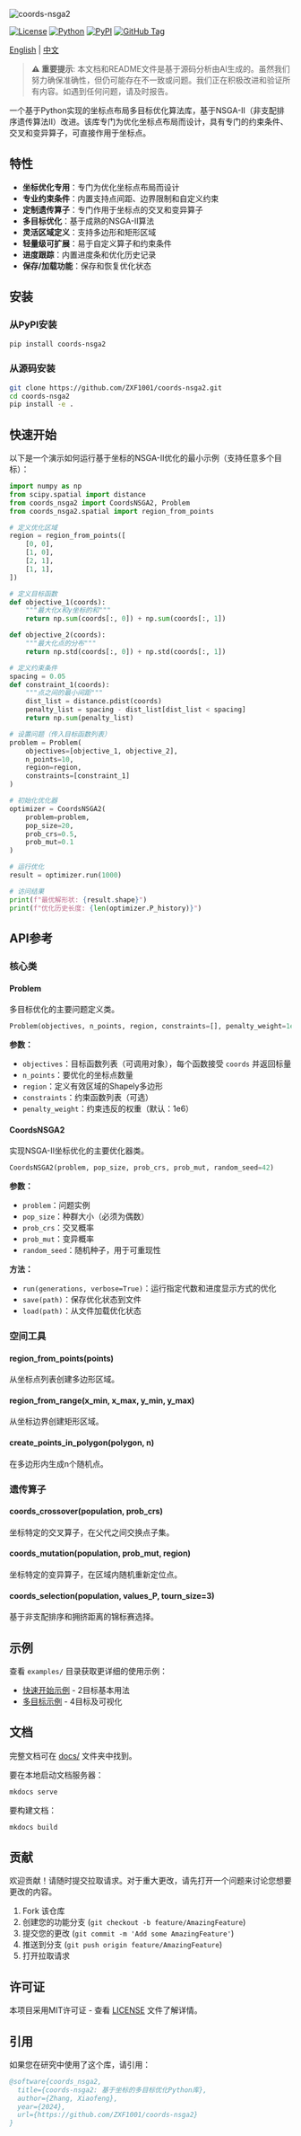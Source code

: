 ![coords-nsga2](logo.drawio.svg)

[![License](https://img.shields.io/badge/license-MIT-blue.svg)](LICENSE)
[![Python](https://img.shields.io/badge/python-3.9+-blue.svg)](https://www.python.org/downloads/)
[![PyPI](https://img.shields.io/badge/pypi-coords--nsga2-blue.svg)](https://pypi.org/project/coords-nsga2/)
[![GitHub Tag](https://img.shields.io/github/v/tag/ZXF1001/coords-nsga2)](https://github.com/ZXF1001/coords-nsga2/tags)

[English](README.md) | [中文](README_CN.md)

> **⚠️ 重要提示**: 本文档和README文件是基于源码分析由AI生成的。虽然我们努力确保准确性，但仍可能存在不一致或问题。我们正在积极改进和验证所有内容。如遇到任何问题，请及时报告。

一个基于Python实现的坐标点布局多目标优化算法库，基于NSGA-II（非支配排序遗传算法II）改进。该库专门为优化坐标点布局而设计，具有专门的约束条件、交叉和变异算子，可直接作用于坐标点。

## 特性

- **坐标优化专用**：专门为优化坐标点布局而设计
- **专业约束条件**：内置支持点间距、边界限制和自定义约束
- **定制遗传算子**：专门作用于坐标点的交叉和变异算子
- **多目标优化**：基于成熟的NSGA-II算法
- **灵活区域定义**：支持多边形和矩形区域
- **轻量级可扩展**：易于自定义算子和约束条件
- **进度跟踪**：内置进度条和优化历史记录
- **保存/加载功能**：保存和恢复优化状态

## 安装

### 从PyPI安装
```bash
pip install coords-nsga2
```

### 从源码安装
```bash
git clone https://github.com/ZXF1001/coords-nsga2.git
cd coords-nsga2
pip install -e .
```

## 快速开始

以下是一个演示如何运行基于坐标的NSGA-II优化的最小示例（支持任意多个目标）：

```python
import numpy as np
from scipy.spatial import distance
from coords_nsga2 import CoordsNSGA2, Problem
from coords_nsga2.spatial import region_from_points

# 定义优化区域
region = region_from_points([
    [0, 0],
    [1, 0],
    [2, 1],
    [1, 1],
])

# 定义目标函数
def objective_1(coords):
    """最大化x和y坐标的和"""
    return np.sum(coords[:, 0]) + np.sum(coords[:, 1])

def objective_2(coords):
    """最大化点的分布"""
    return np.std(coords[:, 0]) + np.std(coords[:, 1])

# 定义约束条件
spacing = 0.05
def constraint_1(coords):
    """点之间的最小间距"""
    dist_list = distance.pdist(coords)
    penalty_list = spacing - dist_list[dist_list < spacing]
    return np.sum(penalty_list)

# 设置问题（传入目标函数列表）
problem = Problem(
    objectives=[objective_1, objective_2],
    n_points=10,
    region=region,
    constraints=[constraint_1]
)

# 初始化优化器
optimizer = CoordsNSGA2(
    problem=problem,
    pop_size=20,
    prob_crs=0.5,
    prob_mut=0.1
)

# 运行优化
result = optimizer.run(1000)

# 访问结果
print(f"最优解形状: {result.shape}")
print(f"优化历史长度: {len(optimizer.P_history)}")
```

## API参考

### 核心类

#### Problem
多目标优化的主要问题定义类。

```python
Problem(objectives, n_points, region, constraints=[], penalty_weight=1e6)
```

**参数：**
- `objectives`：目标函数列表（可调用对象），每个函数接受 `coords` 并返回标量
- `n_points`：要优化的坐标点数量
- `region`：定义有效区域的Shapely多边形
- `constraints`：约束函数列表（可选）
- `penalty_weight`：约束违反的权重（默认：1e6）

#### CoordsNSGA2
实现NSGA-II坐标优化的主要优化器类。

```python
CoordsNSGA2(problem, pop_size, prob_crs, prob_mut, random_seed=42)
```

**参数：**
- `problem`：问题实例
- `pop_size`：种群大小（必须为偶数）
- `prob_crs`：交叉概率
- `prob_mut`：变异概率
- `random_seed`：随机种子，用于可重现性

**方法：**
- `run(generations, verbose=True)`：运行指定代数和进度显示方式的优化
- `save(path)`：保存优化状态到文件
- `load(path)`：从文件加载优化状态

### 空间工具

#### region_from_points(points)
从坐标点列表创建多边形区域。

#### region_from_range(x_min, x_max, y_min, y_max)
从坐标边界创建矩形区域。

#### create_points_in_polygon(polygon, n)
在多边形内生成n个随机点。

### 遗传算子

#### coords_crossover(population, prob_crs)
坐标特定的交叉算子，在父代之间交换点子集。

#### coords_mutation(population, prob_mut, region)
坐标特定的变异算子，在区域内随机重新定位点。

#### coords_selection(population, values_P, tourn_size=3)
基于非支配排序和拥挤距离的锦标赛选择。

## 示例

查看 `examples/` 目录获取更详细的使用示例：

- [快速开始示例](examples/quick-start.py) - 2目标基本用法
- [多目标示例](examples/multi-objective-example.py) - 4目标及可视化

## 文档

完整文档可在 [docs/](docs) 文件夹中找到。

要在本地启动文档服务器：
```bash
mkdocs serve
```

要构建文档：
```bash
mkdocs build
```

## 贡献

欢迎贡献！请随时提交拉取请求。对于重大更改，请先打开一个问题来讨论您想要更改的内容。

1. Fork 该仓库
2. 创建您的功能分支 (`git checkout -b feature/AmazingFeature`)
3. 提交您的更改 (`git commit -m 'Add some AmazingFeature'`)
4. 推送到分支 (`git push origin feature/AmazingFeature`)
5. 打开拉取请求

## 许可证

本项目采用MIT许可证 - 查看 [LICENSE](LICENSE) 文件了解详情。

## 引用

如果您在研究中使用了这个库，请引用：

```bibtex
@software{coords_nsga2,
  title={coords-nsga2: 基于坐标的多目标优化Python库},
  author={Zhang, Xiaofeng},
  year={2024},
  url={https://github.com/ZXF1001/coords-nsga2}
}
```
